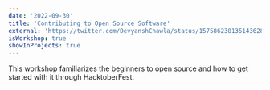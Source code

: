 ```yaml
---
date: '2022-09-30'
title: 'Contributing to Open Source Software'
external: 'https://twitter.com/DevyanshChawla/status/1575862381351436288?s=20&t=5pyU0Ig7_x4hFggvrlZzqg'
isWorkshop: true
showInProjects: true
---
```


This workshop familiarizes the beginners to open source and how to get started with it through HacktoberFest.
